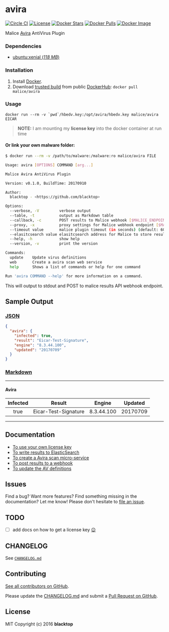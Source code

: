 # avira

[![Circle CI](https://circleci.com/gh/malice-plugins/avira.png?style=shield)](https://circleci.com/gh/malice-plugins/avira)
[![License](http://img.shields.io/:license-mit-blue.svg)](http://doge.mit-license.org)
[![Docker Stars](https://img.shields.io/docker/stars/malice/avira.svg)](https://store.docker.com/community/images/malice/avira)
[![Docker Pulls](https://img.shields.io/docker/pulls/malice/avira.svg)](https://store.docker.com/community/images/malice/avira)
[![Docker Image](https://img.shields.io/badge/docker%20image-405MB-blue.svg)](https://store.docker.com/community/images/malice/avira)

Malice [Avira](https://www.avira.com) AntiVirus Plugin

### Dependencies

- [ubuntu:xenial (_118 MB_\)](https://hub.docker.com/_/ubuntu/)

### Installation

1.  Install [Docker](https://www.docker.io/).
2.  Download [trusted build](https://store.docker.com/community/images/malice/avira) from public [DockerHub](https://hub.docker.com): `docker pull malice/avira`

### Usage

```
docker run --rm -v `pwd`/hbedv.key:/opt/avira/hbedv.key malice/avira EICAR
```

> **NOTE:** I am mounting my **license key** into the docker container at run time

#### Or link your own malware folder:

```bash
$ docker run --rm -v /path/to/malware:/malware:ro malice/avira FILE

Usage: avira [OPTIONS] COMMAND [arg...]

Malice Avira AntiVirus Plugin

Version: v0.1.0, BuildTime: 20170910

Author:
  blacktop - <https://github.com/blacktop>

Options:
  --verbose, -V         verbose output
  --table, -t	        output as Markdown table
  --callback, -c	    POST results to Malice webhook [$MALICE_ENDPOINT]
  --proxy, -x	        proxy settings for Malice webhook endpoint [$MALICE_PROXY]
  --timeout value       malice plugin timeout (in seconds) (default: 60) [$MALICE_TIMEOUT]
  --elasitcsearch value elasitcsearch address for Malice to store results [$MALICE_ELASTICSEARCH]
  --help, -h	        show help
  --version, -v	        print the version

Commands:
  update	Update virus definitions
  web       Create a avira scan web service
  help		Shows a list of commands or help for one command

Run 'avira COMMAND --help' for more information on a command.
```

This will output to stdout and POST to malice results API webhook endpoint.

## Sample Output

### [JSON](https://github.com/malice-plugins/avira/blob/master/docs/results.json)

```json
{
  "avira": {
    "infected": true,
    "result": "Eicar-Test-Signature",
    "engine": "8.3.44.100",
    "updated": "20170709"
  }
}
```

### [Markdown](https://github.com/malice-plugins/avira/blob/master/docs/SAMPLE.md)

---

#### Avira

| Infected |        Result        |   Engine   | Updated  |
| :------: | :------------------: | :--------: | :------: |
|   true   | Eicar-Test-Signature | 8.3.44.100 | 20170709 |

---

## Documentation

- [To use your own license key](https://github.com/malice-plugins/avira/blob/master/docs/license.md)
- [To write results to ElasticSearch](https://github.com/malice-plugins/avira/blob/master/docs/elasticsearch.md)
- [To create a Avira scan micro-service](https://github.com/malice-plugins/avira/blob/master/docs/web.md)
- [To post results to a webhook](https://github.com/malice-plugins/avira/blob/master/docs/callback.md)
- [To update the AV definitions](https://github.com/malice-plugins/avira/blob/master/docs/update.md)

## Issues

Find a bug? Want more features? Find something missing in the documentation? Let me know! Please don't hesitate to [file an issue](https://github.com/malice-plugins/avira/issues/new).

## TODO

- [ ] add docs on how to get a license key [:wink:](https://github.com/malice-plugins/avira/blob/master/NOTES.md)

## CHANGELOG

See [`CHANGELOG.md`](https://github.com/malice-plugins/avira/blob/master/CHANGELOG.md)

## Contributing

[See all contributors on GitHub](https://github.com/malice-plugins/avira/graphs/contributors).

Please update the [CHANGELOG.md](https://github.com/malice-plugins/avira/blob/master/CHANGELOG.md) and submit a [Pull Request on GitHub](https://help.github.com/articles/using-pull-requests/).

## License

MIT Copyright (c) 2016 **blacktop**
